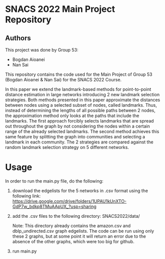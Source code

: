 # SNACS 2022 Main Project Repository

## Authors
This project was done by Group 53:
- Bogdan Aioanei
- Nan Sai

This repository contains the code used for the Main Project of Group 53 (Bogdan Aioanei & Nan Sai) for the SNACS 2022 Course. 

In this paper we extend the landmark-based methods for point-to-point distance estimation in large networks introducing 2 new landmark selection strategies. Both methods presented in this paper approximate the distances between nodes using a selected subset of nodes, called landmarks. Thus, instead of determining the lengths of all possible paths between 2 nodes, the approximation method only looks at the paths that include the landmarks. The first approach forcibly selects landmarks that are spread out throughout the graph by not considering the nodes within a certain range of the already selected landmarks. The second method achieves this same feature by splitting the graph into communities and selecting a landmark in each community. The 2 strategies are compared against the random landmark selection strategy on 5 different networks.


# Usage
In order to run the main.py file, do the following:
1) download the edgelists for the 5 networks in .csv format using the following link:  
  https://drive.google.com/drive/folders/1UPAU1kUnXTO-GdP7w_bdkp8TMuAApUX_?usp=sharing
  
2) add the .csv files to the following directory: SNACS2022/data/ 

   Note: This directory already contains the amazon.csv and dblp_undirected.csv graph edgelists. The code can be run using only these 2 graphs, but at some point it will return an error due to the absence of the other graphs, which were too big for github. 
   
3) run main.py


